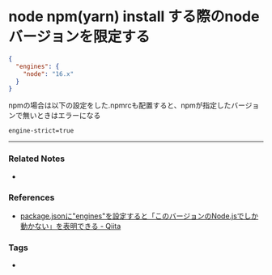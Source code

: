 # node npm(yarn) install する際のnodeバージョンを限定する
```json:package.json
{
  "engines": {
    "node": "16.x"
  }
}
```

npmの場合は以下の設定をした.npmrcも配置すると、npmが指定したバージョンで無いときはエラーになる
```.npmrc:.npmrc
engine-strict=true
```

----
### Related Notes
- 

### References
- [package.jsonに"engines"を設定すると「このバージョンのNode.jsでしか動かない」を表明できる - Qiita](https://qiita.com/suin/items/994458418c737cc9c3e8)

### Tags
- 